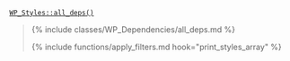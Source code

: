 <p><code><a href="https://developer.wordpress.org/reference/classes/wp_styles/all_deps/">WP_Styles::all_deps()</a></code></p>

<blockquote>

{% include classes/WP_Dependencies/all_deps.md %}

{% include functions/apply_filters.md hook="print_styles_array" %}

</blockquote>
